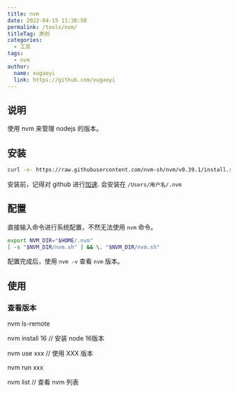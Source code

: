 ```yaml
---
title: nvm
date: 2022-04-15 11:38:58
permalink: /tools/nvm/
titleTag: 原创
categories: 
  - 工具
tags: 
  - nvm
author: 
  name: xugaoyi
  link: https://github.com/xugaoyi
---
```



## 说明
使用 nvm 来管理 nodejs 的版本。

## 安装
```sh
curl -o- https://raw.githubusercontent.com/nvm-sh/nvm/v0.39.1/install.sh | bash
```
安装前，记得对 github 进行[加速](../GitHub技巧/04.无法连接.md).
会安装在 `/Users/用户名/.nvm`

## 配置
直接输入命令进行系统配置，不然无法使用 `nvm` 命令。
```sh
export NVM_DIR="$HOME/.nvm"
[ -s "$NVM_DIR/nvm.sh" ] && \. "$NVM_DIR/nvm.sh"
```
配置完成后，使用 `nvm -v` 查看 `nvm` 版本。
## 使用
### 查看版本

nvm ls-remote

nvm install 16 // 安装 node 16版本

nvm use xxx // 使用 XXX 版本

nvm run xxx

nvm list // 查看 nvm 列表
